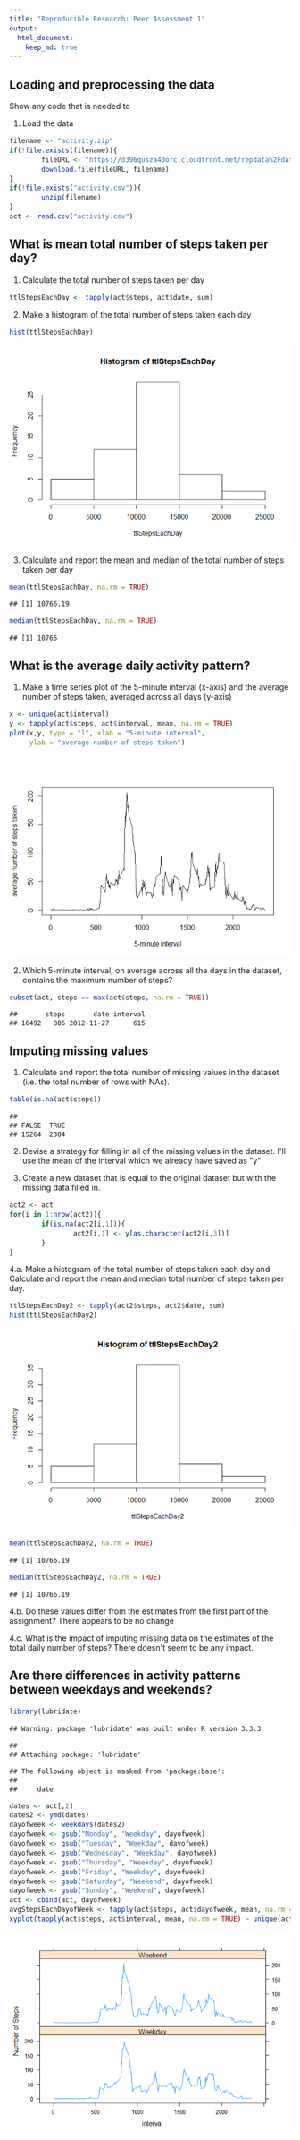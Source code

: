 ```yaml
---
title: "Reproducible Research: Peer Assessment 1"
output: 
  html_document:
    keep_md: true
---
```



## Loading and preprocessing the data

Show any code that is needed to

1. Load the data

```r
filename <- "activity.zip"
if(!file.exists(filename)){
        fileURL <- "https://d396qusza40orc.cloudfront.net/repdata%2Fdata%2Factivity.zip"
        download.file(fileURL, filename)
}
if(!file.exists("activity.csv")){
        unzip(filename)
}
act <- read.csv("activity.csv")
```
## What is mean total number of steps taken per day?
1. Calculate the total number of steps taken per day


```r
ttlStepsEachDay <- tapply(act$steps, act$date, sum)
```

2. Make a histogram of the total number of steps taken each day

```r
hist(ttlStepsEachDay)
```

![](PA1_template_files/figure-html/unnamed-chunk-2-1.png)<!-- -->

3. Calculate and report the mean and median of the total number of steps 
        taken per day

```r
mean(ttlStepsEachDay, na.rm = TRUE)
```

```
## [1] 10766.19
```

```r
median(ttlStepsEachDay, na.rm = TRUE)
```

```
## [1] 10765
```

## What is the average daily activity pattern?
1. Make a time series plot of the 5-minute interval (x-axis) and the average 
        number of steps taken, averaged across all days (y-axis)


```r
x <- unique(act$interval)
y <- tapply(act$steps, act$interval, mean, na.rm = TRUE)
plot(x,y, type = "l", xlab = "5-minute interval", 
     ylab = "average number of steps taken")
```

![](PA1_template_files/figure-html/unnamed-chunk-4-1.png)<!-- -->

2. Which 5-minute interval, on average across all the days in the dataset, 
        contains the maximum number of steps?


```r
subset(act, steps == max(act$steps, na.rm = TRUE))
```

```
##       steps       date interval
## 16492   806 2012-11-27      615
```

## Imputing missing values
1. Calculate and report the total number of missing values in the dataset 
        (i.e. the total number of rows with NAs).  


```r
table(is.na(act$steps))
```

```
## 
## FALSE  TRUE 
## 15264  2304
```

2.  Devise a strategy for filling in all of the missing values in the dataset. 
        I'll use the mean of the interval which we already have saved as "y"
        
3.  Create a new dataset that is equal to the original dataset but with the 
        missing data filled in.


```r
act2 <- act
for(i in 1:nrow(act2)){
        if(is.na(act2[i,1])){
                act2[i,1] <- y[as.character(act2[i,3])]
        }        
}
```

4.a.  Make a histogram of the total number of steps taken each day and Calculate 
        and report the mean and median total number of steps taken per day.
        

```r
ttlStepsEachDay2 <- tapply(act2$steps, act2$date, sum)
hist(ttlStepsEachDay2)
```

![](PA1_template_files/figure-html/unnamed-chunk-8-1.png)<!-- -->

```r
mean(ttlStepsEachDay2, na.rm = TRUE)
```

```
## [1] 10766.19
```

```r
median(ttlStepsEachDay2, na.rm = TRUE)
```

```
## [1] 10766.19
```
        
4.b. Do these values differ from the estimates from the first part of the 
        assignment?  There appears to be no change
        
4.c. What is the impact of imputing missing data on the 
        estimates of the total daily number of steps?  There doesn't seem to be
        any impact.
        
        
## Are there differences in activity patterns between weekdays and weekends?

```r
library(lubridate)
```

```
## Warning: package 'lubridate' was built under R version 3.3.3
```

```
## 
## Attaching package: 'lubridate'
```

```
## The following object is masked from 'package:base':
## 
##     date
```

```r
dates <- act[,2]
dates2 <- ymd(dates)
dayofweek <- weekdays(dates2)
dayofweek <- gsub("Monday", "Weekday", dayofweek)
dayofweek <- gsub("Tuesday", "Weekday", dayofweek)
dayofweek <- gsub("Wednesday", "Weekday", dayofweek)
dayofweek <- gsub("Thursday", "Weekday", dayofweek)
dayofweek <- gsub("Friday", "Weekday", dayofweek)
dayofweek <- gsub("Saturday", "Weekend", dayofweek)
dayofweek <- gsub("Sunday", "Weekend", dayofweek)
act <- cbind(act, dayofweek)
avgStepsEachDayofWeek <- tapply(act$steps, act$dayofweek, mean, na.rm = TRUE)
xyplot(tapply(act$steps, act$interval, mean, na.rm = TRUE) ~ unique(act$interval) | unique(act$dayofweek), data = act, layout = c(1,2), type = "l", ylab = "Number of Steps", xlab = "interval")
```

![](PA1_template_files/figure-html/unnamed-chunk-10-1.png)<!-- -->
